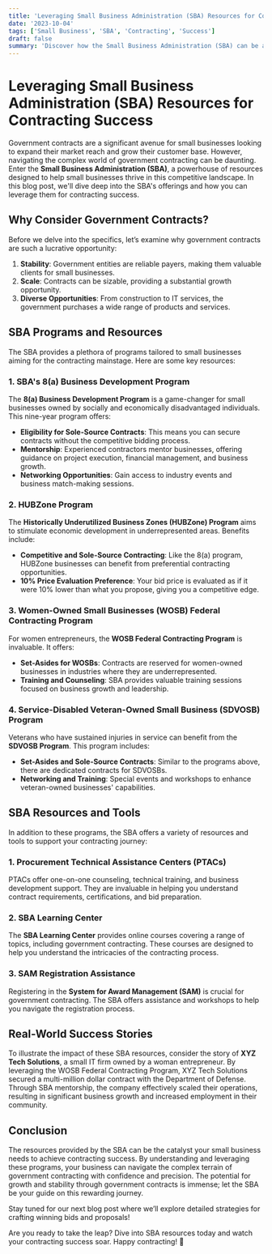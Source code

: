 ```yaml
---
title: 'Leveraging Small Business Administration (SBA) Resources for Contracting Success'
date: '2023-10-04'
tags: ['Small Business', 'SBA', 'Contracting', 'Success']
draft: false
summary: 'Discover how the Small Business Administration (SBA) can be a game-changer for small businesses seeking to break into government contracting. Learn about the myriad resources and programs SBA offers to help your business soar.'
---
```


# Leveraging Small Business Administration (SBA) Resources for Contracting Success

Government contracts are a significant avenue for small businesses looking to expand their market reach and grow their customer base. However, navigating the complex world of government contracting can be daunting. Enter the **Small Business Administration (SBA)**, a powerhouse of resources designed to help small businesses thrive in this competitive landscape. In this blog post, we'll dive deep into the SBA's offerings and how you can leverage them for contracting success.

## Why Consider Government Contracts?

Before we delve into the specifics, let’s examine why government contracts are such a lucrative opportunity:

1. **Stability**: Government entities are reliable payers, making them valuable clients for small businesses.
2. **Scale**: Contracts can be sizable, providing a substantial growth opportunity.
3. **Diverse Opportunities**: From construction to IT services, the government purchases a wide range of products and services.

## SBA Programs and Resources

The SBA provides a plethora of programs tailored to small businesses aiming for the contracting mainstage. Here are some key resources:

### 1. SBA's 8(a) Business Development Program

The **8(a) Business Development Program** is a game-changer for small businesses owned by socially and economically disadvantaged individuals. This nine-year program offers:

- **Eligibility for Sole-Source Contracts**: This means you can secure contracts without the competitive bidding process.
- **Mentorship**: Experienced contractors mentor businesses, offering guidance on project execution, financial management, and business growth.
- **Networking Opportunities**: Gain access to industry events and business match-making sessions.

### 2. HUBZone Program

The **Historically Underutilized Business Zones (HUBZone) Program** aims to stimulate economic development in underrepresented areas. Benefits include:

- **Competitive and Sole-Source Contracting**: Like the 8(a) program, HUBZone businesses can benefit from preferential contracting opportunities.
- **10% Price Evaluation Preference**: Your bid price is evaluated as if it were 10% lower than what you propose, giving you a competitive edge.

### 3. Women-Owned Small Businesses (WOSB) Federal Contracting Program

For women entrepreneurs, the **WOSB Federal Contracting Program** is invaluable. It offers:

- **Set-Asides for WOSBs**: Contracts are reserved for women-owned businesses in industries where they are underrepresented.
- **Training and Counseling**: SBA provides valuable training sessions focused on business growth and leadership.

### 4. Service-Disabled Veteran-Owned Small Business (SDVOSB) Program

Veterans who have sustained injuries in service can benefit from the **SDVOSB Program**. This program includes:

- **Set-Asides and Sole-Source Contracts**: Similar to the programs above, there are dedicated contracts for SDVOSBs.
- **Networking and Training**: Special events and workshops to enhance veteran-owned businesses' capabilities.

## SBA Resources and Tools

In addition to these programs, the SBA offers a variety of resources and tools to support your contracting journey:

### 1. Procurement Technical Assistance Centers (PTACs)

PTACs offer one-on-one counseling, technical training, and business development support. They are invaluable in helping you understand contract requirements, certifications, and bid preparation.

### 2. SBA Learning Center

The **SBA Learning Center** provides online courses covering a range of topics, including government contracting. These courses are designed to help you understand the intricacies of the contracting process.

### 3. SAM Registration Assistance

Registering in the **System for Award Management (SAM)** is crucial for government contracting. The SBA offers assistance and workshops to help you navigate the registration process.

## Real-World Success Stories

To illustrate the impact of these SBA resources, consider the story of **XYZ Tech Solutions**, a small IT firm owned by a woman entrepreneur. By leveraging the WOSB Federal Contracting Program, XYZ Tech Solutions secured a multi-million dollar contract with the Department of Defense. Through SBA mentorship, the company effectively scaled their operations, resulting in significant business growth and increased employment in their community.

## Conclusion

The resources provided by the SBA can be the catalyst your small business needs to achieve contracting success. By understanding and leveraging these programs, your business can navigate the complex terrain of government contracting with confidence and precision. The potential for growth and stability through government contracts is immense; let the SBA be your guide on this rewarding journey.

Stay tuned for our next blog post where we’ll explore detailed strategies for crafting winning bids and proposals!

Are you ready to take the leap? Dive into SBA resources today and watch your contracting success soar. Happy contracting! 🚀